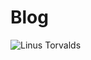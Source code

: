 # Blog


![Linus Torvalds](https://github.com/Ronikakashyap/Linus-Layout/assets/135813402/e5b4a840-1ad7-4f90-9413-ec6540a8eb7a)
